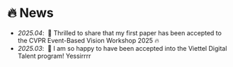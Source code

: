 # 🔥 News
- *2025.04*: &nbsp;🎉 Thrilled to share that my first paper has been accepted to the CVPR Event-Based Vision Workshop 2025 🔥
- *2025.03*: &nbsp;🎉 I am so happy to have been accepted into the Viettel Digital Talent program! Yessirrrr